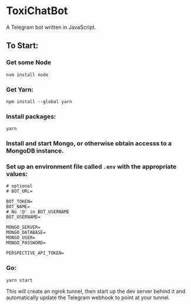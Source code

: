 # ToxiChatBot

A Telegram bot written in JavaScript.

## To Start:

### Get some Node

```
nvm install node
```

### Get Yarn:

```
npm install --global yarn
```

### Install packages:

```
yarn
```

### Install and start Mongo, or otherwise obtain accesss to a MongoDB instance.

### Set up an environment file called `.env` with the appropriate values:

```
# optional
# BOT_URL=

BOT_TOKEN=
BOT_NAME=
# No '@' in BOT_USERNAME
BOT_USERNAME=

MONGO_SERVER=
MONGO_DATABASE=
MONGO_USER=
MONGO_PASSWORD=

PERSPECTIVE_API_TOKEN=
```

### Go:

```
yarn start
```

This will create an ngrok tunnel, then start up the dev server behind it and automatically update the Telegram webhook to point at your tunnel.
